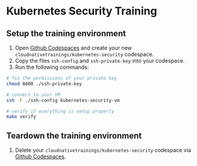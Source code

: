 # Kubernetes Security Training

## Setup the training environment

1. Open [Github Codespaces](https://github.com/codespaces) and create your new `cloudnativetrainings/kubernetes-security` codespace.
1. Copy the files `ssh-config` and `ssh-private-key` into your codespace.
1. Run the following commands:

```bash
# fix the permissions of your private key
chmod 0400 ./ssh-private-key

# connect to your VM
ssh -F ./ssh-config kubernetes-security-vm

# verify if everything is setup properly
make verify
```

## Teardown the training environment

1. Delete your `cloudnativetrainings/kubernetes-security` codespace via [Github Codespaces](https://github.com/codespaces).
